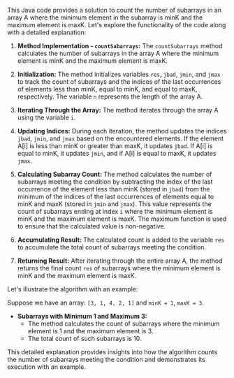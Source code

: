This Java code provides a solution to count the number of subarrays in an array A where the minimum element in the subarray is minK and the maximum element is maxK. Let's explore the functionality of the code along with a detailed explanation:

1. **Method Implementation - `countSubarrays`:** The `countSubarrays` method calculates the number of subarrays in the array A where the minimum element is minK and the maximum element is maxK.

2. **Initialization:** The method initializes variables `res`, `jbad`, `jmin`, and `jmax` to track the count of subarrays and the indices of the last occurrences of elements less than minK, equal to minK, and equal to maxK, respectively. The variable `n` represents the length of the array A.

3. **Iterating Through the Array:** The method iterates through the array A using the variable `i`.

4. **Updating Indices:** During each iteration, the method updates the indices `jbad`, `jmin`, and `jmax` based on the encountered elements. If the element A[i] is less than minK or greater than maxK, it updates `jbad`. If A[i] is equal to minK, it updates `jmin`, and if A[i] is equal to maxK, it updates `jmax`.

5. **Calculating Subarray Count:** The method calculates the number of subarrays meeting the condition by subtracting the index of the last occurrence of the element less than minK (stored in `jbad`) from the minimum of the indices of the last occurrences of elements equal to minK and maxK (stored in `jmin` and `jmax`). This value represents the count of subarrays ending at index `i` where the minimum element is minK and the maximum element is maxK. The maximum function is used to ensure that the calculated value is non-negative.

6. **Accumulating Result:** The calculated count is added to the variable `res` to accumulate the total count of subarrays meeting the condition.

7. **Returning Result:** After iterating through the entire array A, the method returns the final count `res` of subarrays where the minimum element is minK and the maximum element is maxK.

Let's illustrate the algorithm with an example:

Suppose we have an array: `[3, 1, 4, 2, 1]` and `minK = 1`, `maxK = 3`.

- **Subarrays with Minimum 1 and Maximum 3:**
    - The method calculates the count of subarrays where the minimum element is 1 and the maximum element is 3.
    - The total count of such subarrays is 10.

This detailed explanation provides insights into how the algorithm counts the number of subarrays meeting the condition and demonstrates its execution with an example.

